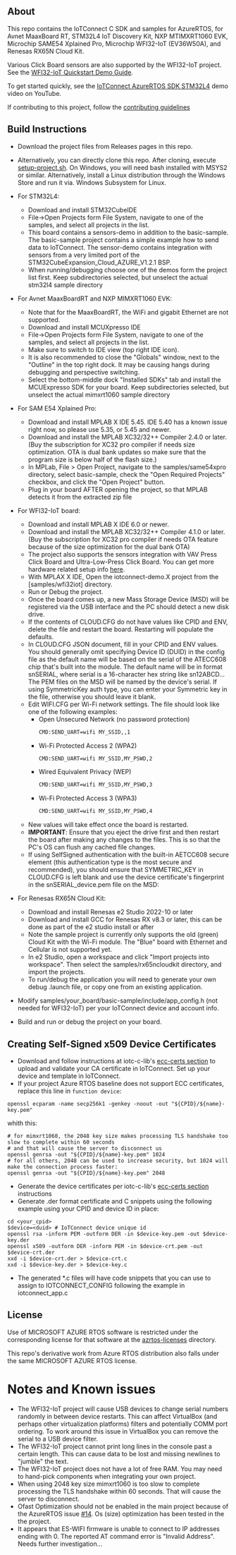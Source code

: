 ## About
This repo contains the IoTConnect C SDK and samples for AzureRTOS, 
for Avnet MaaxBoard RT, STM32L4 IoT Discovery Kit, NXP MTIMXRT1060 EVK, Microchip SAME54 Xplained Pro,
Microchip WFI32-IoT (EV36W50A), and Renesas RX65N Cloud Kit.

Various Click Board sensors are also supported by the WFI32-IoT project. See the [WFI32-IoT Quickstart Demo Guide](samples/wfi32iot/QUICKSTART_DEMO.md).

To get started quickly, see the [IoTConnect AzureRTOS SDK STM32L4](https://www.youtube.com/watch?v=kkR9r2D4zBQ) demo video on YouTube.

If contributing to this project, follow the [contributing guidelines](CONTRIBUTING.md)

## Build Instructions

* Download the project files from Releases pages in this repo.
* Alternatively, you can directly clone this repo. After cloning, execute [setup-project.sh](scripts/setup-project.sh]). 
On Windows, you will need bash installed with MSYS2 or similar. Alternatively, install a Linux distribution through the Windows Store 
and run it via. Windows Subsystem for Linux.   
* For STM32L4:
  * Download and install STM32CubeIDE 
  * File->Open Projects form File System, navigate to one of the samples, and select all projects in the list.
  * This board contains a sensors-demo in addition to the basic-sample. 
    The basic-sample project contains a simple example how to send data to IoTConnect.
    The sensor-demo contains integration with sensors from a very limited port 
    of the STM32CubeExpansion_Cloud_AZURE_V1.2.1 BSP.
  * When running/debugging choose one of the demos form the project list first.
Keep subdirectories selected, but unselect the actual stm32l4 sample directory
* For Avnet MaaxBoardRT and NXP MIMXRT1060 EVK: 
  * Note that for the MaaxBoardRT, the WiFi and gigabit Ethernet are not supported.
  * Download and install MCUXpresso IDE
  * File->Open Projects form File System, navigate to one of the samples, and select all projects in the list. 
  * Make sure to switch to IDE view (top right IDE icon).
  * It is also recommended to close the "Globals" window, next to the "Outline" in the top right dock.
It may be causing hangs during debugging and perspective switching.
  * Select the bottom-middle dock "Installed SDKs" tab and install the MCUExpresso SDK for your board. 
Keep subdirectories selected, but unselect the actual mimxrt1060 sample directory
* For SAM E54 Xplained Pro:
  * Download and install MPLAB X IDE 5.45. IDE 5.40 has a known issue right now, so please use 5.35, or 5.45 and newer.
  * Download and install the MPLAB XC32/32++ Compiler 2.4.0 or later.
  (Buy the subscription for XC32 pro compiler if needs size optimization. OTA is dual bank updates so make sure that the program size is below half of the flash size.)
  * In MPLab, File > Open Project, navigate to the samples/same54xpro directory, select basic-sample, 
  check the "Open Required Projects" checkbox, and click the "Open Project" button.   
  * Plug in your board AFTER opening the project, so that MPLAB detects it
from the extracted zip file
* For WFI32-IoT board:
  * Download and install MPLAB X IDE 6.0 or newer.
  * Download and install the MPLAB XC32/32++ Compiler 4.1.0 or later.
  (Buy the subscription for XC32 pro compiler if needs OTA feature because of the size optimization for the dual bank OTA)
  * The project also supports the sensors integration with VAV Press Click Board and Ultra-Low-Press Click Board. 
  You can get  more hardware related setup info [here](https://github.com/MicrochipTech/AzureDemo_WFI32E01/blob/v0.9.1/Clicks.md).
  * With MPLAX X IDE, Open the iotconnect-demo.X project from the [samples/wfi32iot] directory.
  * Run or Debug the project.
  * Once the board comes up, a new Mass Storage Device (MSD) will be registered via the USB interface and the 
  PC should detect a new disk drive.
  * If the contents of CLOUD.CFG do not have values like CPID and ENV, delete the file and restart the board. 
  Restarting will populate the defaults.
  * In CLOUD.CFG JSON document, fill in your CPID and ENV values.
  You should generally omit specifying Device ID (DUID) in the config file as the default name will be based on the serial of the 
  ATECC608 chip that's built into the module. The default name will be in format snSERIAL, where serial is a 16-character hex string like sn12ABCD...
  The PEM files on the MSD will be named by the device's serial.
  If using SymmetricKey auth type, you can enter your Symmetric key in the file, otherwise you should leave it blank.
  * Edit WIFI.CFG per Wi-Fi network settings. The file should look like one of the following examples:
    - Open Unsecured Network (no password protection)
        ```bash
        CMD:SEND_UART=wifi MY_SSID,,1
        ```
    - Wi-Fi Protected Access 2 (WPA2)
        ```bash
        CMD:SEND_UART=wifi MY_SSID,MY_PSWD,2
        ```
    - Wired Equivalent Privacy (WEP)
        ```bash
        CMD:SEND_UART=wifi MY_SSID,MY_PSWD,3
        ```
    - Wi-Fi Protected Access 3 (WPA3)
        ```bash
        CMD:SEND_UART=wifi MY_SSID,MY_PSWD,4
        ```
  * New values will take effect once the board is restarted. 
  * **IMPORTANT**: Ensure that you eject the drive first and then restart the board after making any changes to the files. 
  This is so that the PC's OS can flush any cached file changes.
  * If using SelfSigned authentication with the built-in AETCC608 secure element (this authentication type is the most secure and recommended),
  you should ensure that SYMMETRIC_KEY in CLOUD.CFG is left blank and use the device certificate's fingerprint in the snSERIAL_device.pem file on the MSD: 
* For Renesas RX65N Cloud Kit:
  * Download and install Renesas e2 Studio 2022-10 or later
  * Download and install GCC for Renesas RX v8.3 or later, this can be done as part of the e2 studio install or after
  * Note the sample project is currently only supports the old (green) Cloud Kit with the Wi-Fi module. The "Blue" board
    with Ethernet and Cellular is not supported yet.
  * In e2 Studio, open a workspace and click "Import projects into workspace". Then select the samples/rx65ncloudkit directory,
  and import the projects.
  * To run/debug the application you will need to generate your own debug .launch file, or copy one from an existing application.

* Modify samples/your_board/basic-sample/include/app_config.h (not needed for WFI32-IoT) per your IoTConnect device and account info.
* Build and run or debug the project on your board.

## Creating Self-Signed x509 Device Certificates
* Download and follow instructions at 
iotc-c-lib's [ecc-certs section](https://github.com/avnet-iotconnect/iotc-c-lib/tree/master/tools/ecc-certs)
to upload and validate your CA certificate in IoTConnect. Set up your device and template in IoTConnect.
* If your project Azure RTOS baseline does not support ECC certificates, replace this line in `function device`:

```shell script
openssl ecparam -name secp256k1 -genkey -noout -out "${CPID}/${name}-key.pem"
```

whith this:

```shell script
# for mimxrt1060, the 2048 key size makes processing TLS handshake too slow to complete within 60 seconds
# and that will cause the server to disconnect us
openssl genrsa -out "${CPID}/${name}-key.pem" 1024
# for all others, 2048 can be used to increase security, but 1024 will make the connection process faster:
openssl genrsa -out "${CPID}/${name}-key.pem" 2048
```
* Generate the device certificates per iotc-c-lib's [ecc-certs section](https://github.com/avnet-iotconnect/iotc-c-lib/tree/master/tools/ecc-certs) instructions
* Generate .der format certificate and C snippets using the following example using your CPID and device ID in place: 

```shell script
cd <your_cpid>
$device=<duid> # IoTConnect device unique id
openssl rsa -inform PEM -outform DER -in $device-key.pem -out $device-key.der
openssl x509 -outform DER -inform PEM -in $device-crt.pem -out $device-crt.der
xxd -i $device-crt.der > $device-crt.c
xxd -i $device-key.der > $device-key.c
```
* The generated *.c files will have code snippets that you can use to assign to IOTCONNECT_CONFIG
following the example in iotconnect_app.c

## License
Use of MICROSOFT AZURE RTOS software is restricted under the corresponding license for that software at the [azrtos-licenses](azrtos-licenses/) directory.

This repo's derivative work from Azure RTOS distribution also falls under the same MICROSOFT AZURE RTOS license.

# Notes and Known issues
* The WFI32-IoT project will cause USB devices to change serial numbers randomly in between device restarts. 
This can affect VirtualBox (and perhaps other virtualization platforms) filters and potentially COMM port ordering. 
To work around this issue in VirtualBox you can remove the serial to a USB device filter.
* The WFI32-IoT project cannot print long lines in the console past a certain length. This can cause data to be lost and missing newlines to "jumble" the text.
* The WFI32-IoT project does not have a lot of free RAM. You may need to hand-pick components when integrating your own project.
* When using  2048 key size mimxrt1060 is too slow to complete processing the TLS handshake within 60 seconds. 
That will cause the server to disconnect.
* Ofast Optimization should not be enabled in the main project because of the
AzureRTOS issue [#14](https://github.com/azure-rtos/samples/issues/14). Os (size) optimization has been tested in the the project.
* It appears that ES-WIFI firmware is unable to connect to IP addresses ending with 0. 
The reported AT command error is "Invalid Address". Needs further investigation...
